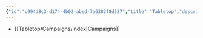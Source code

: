 ```yaml
---
{"id":"c994d8c3-d174-4b02-abed-7a6383f8d527","title":"Tabletop","description":"Tabletop RPG logs.","publish":true,"date_created":"Tuesday, April 2nd 2024, 7:07:48 pm","date_modified":"Tuesday, April 2nd 2024, 7:09:30 pm","path":"Tabletop/index.md","permalink":"/tabletop/index/","PassFrontmatter":true}
---
```



- [[Tabletop/Campaigns/index\|Campaigns]]

